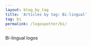 ```yaml
---
layout: blog_by_tag
title: 'Articles by tag: Bi-lingual'
tag: bi
permalink: /logospotter/bi/
---
```


Bi-lingual logos
